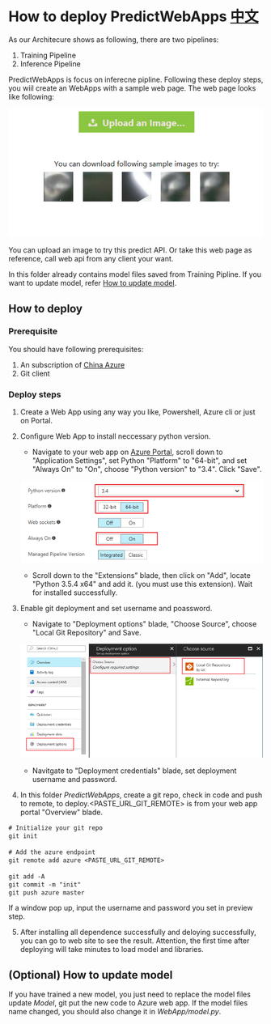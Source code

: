 # How to deploy PredictWebApps [中文](README.md)
As our Architecure shows as following, there are two pipelines:
1. Training Pipeline
2. Inference Pipeline


PredictWebApps is focus on inferecne pipline.
Following these deploy steps, you wiil create an WebApps with a sample web page.
The web page looks like following:

 ![WebPage](webPage.png "Web Page")

You can upload an image to try this predict API. Or take this web page as reference, call web api from any client your want. 

In this folder already contains model files saved from Training Pipline. If you want to update model, refer [How to update model](#optional-how-to-update-model).
## How to deploy

### Prerequisite
You should have following prerequisites:
1. An subscription of [China Azure](https://www.azure.cn/) 
2. Git client

### Deploy steps
1. Create a Web App using any way you like, Powershell, Azure cli or just on Portal.
2. Configure Web App to install neccessary python version. 
    + Navigate to your web app on [Azure Portal](https://portal.azure.cn/), scroll down to "Application Settings", set Python "Platform" to "64-bit", and set "Always On" to "On", choose "Python version" to "3.4". Click "Save".

    ![WebAppSetting](webSetting.png "WebApp Setting")

    + Scroll down to the "Extensions" blade, then click on "Add", locate "Python 3.5.4 x64" and add it. (you must use this extension). Wait for installed successfully.

3. Enable git deployment and set username and poassword. 
    + Navigate to "Deployment options" blade, "Choose Source", choose "Local Git Repository" and Save.

    ![Set Git as Deplyment options](enablegit.png "enablegit")

    + Navitgate to "Deployment credentials" blade, set deployment username and password.

4. In this folder *PredictWebApps*, create a git repo, check in code and push to remote, to deploy.<PASTE_URL_GIT_REMOTE> is from your web app portal "Overview" blade.
``` git
# Initialize your git repo
git init

# Add the azure endpoint
git remote add azure <PASTE_URL_GIT_REMOTE>

git add -A
git commit -m "init"
git push azure master

```
If a window pop up, input the username and password you set in preview step.

5. After installing all dependence successfully and deloying successfully, you can go to web site to see the result. Attention, the first time after deploying will take minutes to load model and libraries.


## (Optional) How to update model
If you have trained a new model, you just need to replace the model files update *Model*, git put the new code to Azure web app. If the model files name changed, you should also change it in *WebApp/model.py*.